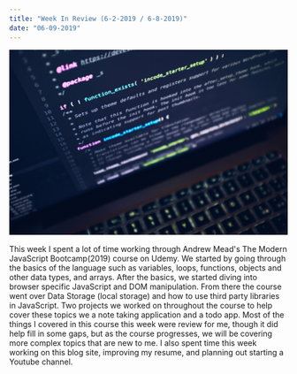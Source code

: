 ```yaml
---
title: "Week In Review (6-2-2019 / 6-8-2019)"
date: "06-09-2019"
---
```


![Computer with code editor open](./background-6-9-19.png)

This week I spent a lot of time working through Andrew Mead's The Modern JavaScript Bootcamp(2019) course on Udemy.  We started by going through the basics of the language such as variables, loops, functions, objects and other data types, and arrays.  After the basics, we started diving into browser specific JavaScript and DOM manipulation.  From there the course went over Data Storage (local storage) and how to use third party libraries in JavaScript.  Two projects we worked on throughout the course to help cover these topics we a note taking application and a todo app.  Most of the things I covered in this course this week were review for me, though it did help fill in some gaps, but as the course progresses, we will be covering more complex topics that are new to me.  I also spent time this week working on this blog site, improving my resume, and planning out starting a Youtube channel.
